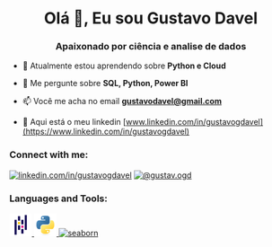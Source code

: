<h1 align="center">Olá 👋, Eu sou Gustavo Davel</h1>
<h3 align="center">Apaixonado por ciência e analise de dados</h3>

- 🌱 Atualmente estou aprendendo sobre **Python e Cloud**

- 💬 Me pergunte sobre **SQL, Python, Power BI**

- 📫 Você me acha no email **gustavodavel@gmail.com**

- 📄 Aqui está o meu linkedin [www.linkedin.com/in/gustavogdavel](https://www.linkedin.com/in/gustavogdavel)

<h3 align="left">Connect with me:</h3>
<p align="left">
<a href="[https://linkedin.com/in/linkedin.com/in/gustavogdavel](https://www.linkedin.com/in/gustavogdavel/)" target="blank"><img align="center" src="https://raw.githubusercontent.com/rahuldkjain/github-profile-readme-generator/master/src/images/icons/Social/linked-in-alt.svg" alt="linkedin.com/in/gustavogdavel" height="30" width="40" /></a>
<a href="https://instagram.com/gustav.ogd" target="blank"><img align="center" src="https://raw.githubusercontent.com/rahuldkjain/github-profile-readme-generator/master/src/images/icons/Social/instagram.svg" alt="@gustav.ogd" height="30" width="40" /></a>
</p>

<h3 align="left">Languages and Tools:</h3>
<p align="left"> <a href="https://pandas.pydata.org/" target="_blank" rel="noreferrer"> <img src="https://raw.githubusercontent.com/devicons/devicon/2ae2a900d2f041da66e950e4d48052658d850630/icons/pandas/pandas-original.svg" alt="pandas" width="40" height="40"/> </a> <a href="https://www.python.org" target="_blank" rel="noreferrer"> <img src="https://raw.githubusercontent.com/devicons/devicon/master/icons/python/python-original.svg" alt="python" width="40" height="40"/> </a> <a href="https://seaborn.pydata.org/" target="_blank" rel="noreferrer"> <img src="https://seaborn.pydata.org/_images/logo-mark-lightbg.svg" alt="seaborn" width="40" height="40"/> </a> </p>
